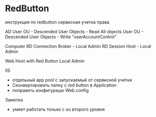 # RedButton

инструкция по redbutton
сервисная учетка права

AD
User OU - Descended User Objects  - Read All objects
User OU - Descended User Objects  - Write "userAccountControl"

Computer
RD Connection Broker - Local Admin
RD Session Host - Local Admin

Web Host with Red Button
Local Admin

IIS
- отдельный app pool с запускаемый от сервисной учетки
- Сконвертировать папку с red button в Application
- поправить конфигурацю Web.config

Заметка
- умеет работать только с ou второго уровня
